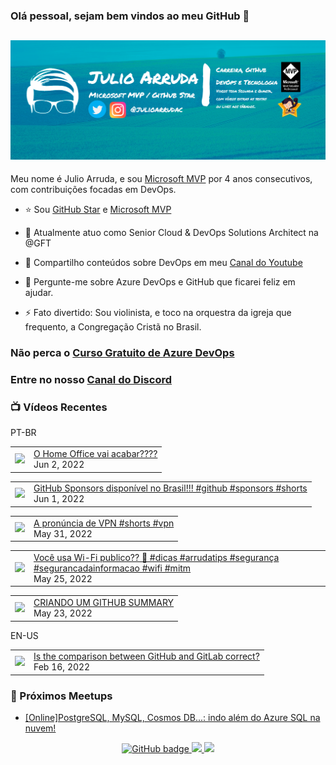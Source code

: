 ### Olá pessoal, sejam bem vindos ao meu GitHub 👋

## [![Julio Arruda Header](https://raw.githubusercontent.com/julioarruda/julioarruda/master/fundo%20github.png)](https://youtube.com/user/julioarrudac)
Meu nome é Julio Arruda, e sou [Microsoft MVP](https://mvp.microsoft.com/pt-br/PublicProfile/5002557?fullName=Julio%20%20Arruda) por 4 anos consecutivos, com contribuições focadas em DevOps.


- ⭐ Sou [GitHub Star](https://stars.github.com/profiles/julioarruda) e [Microsoft MVP](https://mvp.microsoft.com/pt-br/PublicProfile/5002557?fullName=Julio%20%20Arruda)

- 🔭 Atualmente atuo como Senior Cloud & DevOps Solutions Architect na @GFT

- 👯 Compartilho conteúdos sobre DevOps em meu [Canal do Youtube](https://youtube.com/user/julioarrudac)

- 💬 Pergunte-me sobre Azure DevOps e GitHub que ficarei feliz em ajudar.

- ⚡ Fato divertido: Sou violinista, e toco na orquestra da igreja que frequento, a Congregação Cristã no Brasil.


### Não perca o [Curso Gratuito de Azure DevOps](https://github.com/julioarruda/Curso-Azure-DevOps)

### Entre no nosso [Canal do Discord](https://discord.gg/HAr9WFYkpB)


### 📺 Vídeos Recentes

PT-BR

<!-- YOUTUBE:START --><table><tr><td><a href="https://www.youtube.com/watch?v=LSvMrWwsLoM"><img width="140px" src="https://i.ytimg.com/vi/LSvMrWwsLoM/mqdefault.jpg"></a></td>
<td><a href="https://www.youtube.com/watch?v=LSvMrWwsLoM">O Home Office vai acabar????</a><br/>Jun 2, 2022</td></tr></table>
<table><tr><td><a href="https://www.youtube.com/watch?v=ZK66ak-DSFw"><img width="140px" src="https://i.ytimg.com/vi/ZK66ak-DSFw/mqdefault.jpg"></a></td>
<td><a href="https://www.youtube.com/watch?v=ZK66ak-DSFw">GitHub Sponsors disponível no Brasil!!! #github #sponsors #shorts</a><br/>Jun 1, 2022</td></tr></table>
<table><tr><td><a href="https://www.youtube.com/watch?v=EDf5vzJpWl4"><img width="140px" src="https://i.ytimg.com/vi/EDf5vzJpWl4/mqdefault.jpg"></a></td>
<td><a href="https://www.youtube.com/watch?v=EDf5vzJpWl4">A pronúncia de VPN #shorts #vpn</a><br/>May 31, 2022</td></tr></table>
<table><tr><td><a href="https://www.youtube.com/watch?v=TQyftoXU7IA"><img width="140px" src="https://i.ytimg.com/vi/TQyftoXU7IA/mqdefault.jpg"></a></td>
<td><a href="https://www.youtube.com/watch?v=TQyftoXU7IA">Você usa Wi-Fi publico?? 🤔 #dicas #arrudatips #segurança #segurancadainformacao #wifi #mitm</a><br/>May 25, 2022</td></tr></table>
<table><tr><td><a href="https://www.youtube.com/watch?v=WrdylaqrzIM"><img width="140px" src="https://i.ytimg.com/vi/WrdylaqrzIM/mqdefault.jpg"></a></td>
<td><a href="https://www.youtube.com/watch?v=WrdylaqrzIM">CRIANDO UM GITHUB SUMMARY</a><br/>May 23, 2022</td></tr></table>
<!-- YOUTUBE:END -->

EN-US
<!-- YOUTUBEEN:START --><table><tr><td><a href="https://www.youtube.com/watch?v=wHo1ftsyzNE"><img width="140px" src="https://i.ytimg.com/vi/wHo1ftsyzNE/mqdefault.jpg"></a></td>
<td><a href="https://www.youtube.com/watch?v=wHo1ftsyzNE">Is the comparison between GitHub and GitLab correct?</a><br/>Feb 16, 2022</td></tr></table>
<!-- YOUTUBEEN:END -->

### 🚀  Próximos Meetups

<!-- MEETUP:START -->
- [[Online]PostgreSQL, MySQL, Cosmos DB...: indo além do Azure SQL na nuvem!](https://www.meetup.com/net-vale/events/286287995/)
<!-- MEETUP:END -->


<p align="center">
  <a href="https://github.com/julioarruda?tab=followers">
    <img src="https://img.shields.io/github/followers/julioarruda?label=Followers&logo=GitHub&style=for-the-badge" alt="GitHub badge" />
  </a>
  <a href="http://twitter.com/julioarrudac">
    <img src="https://img.shields.io/twitter/follow/julioarrudac?label=Twitter&logo=twitter&style=for-the-badge" />
  </a>
  <a href="http://youtube.com/c/julioarruda?sub_confirmation=1">
    <img src="https://img.shields.io/youtube/views/4BYlkYtHNus?label=YouTube&logo=YouTube&style=for-the-badge" />
  </a>
</p>

<!--
**julioarruda/julioarruda** is a ✨ _special_ ✨ repository because its `README.md` (this file) appears on your GitHub profile.

Here are some ideas to get you started:

- 🔭 I’m currently working on ...
- 🌱 I’m currently learning ...
- 👯 I’m looking to collaborate on ...
- 🤔 I’m looking for help with ...
- 💬 Ask me about ...
- 📫 How to reach me: ...
- 😄 Pronouns: ...
- ⚡ Fun fact: ...
-->
